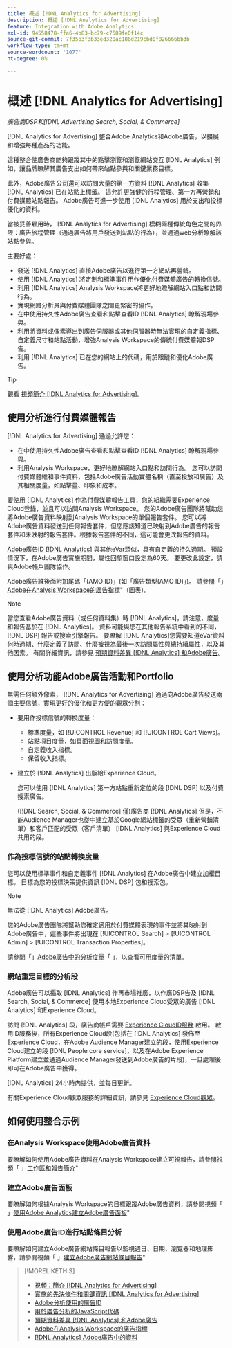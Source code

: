 ```yaml
---
title: 概述 [!DNL Analytics for Advertising]
description: 概述 [!DNL Analytics for Advertising]
feature: Integration with Adobe Analytics
exl-id: 94558478-ffa6-4b83-bc79-c7589fe0f14c
source-git-commit: 7f35b3f3b33ed320ac186d219cbd0f826666bb3b
workflow-type: tm+mt
source-wordcount: '1077'
ht-degree: 0%

---
```


# 概述 [!DNL Analytics for Advertising]

*廣告商DSP和[!DNL Advertising Search, Social, & Commerce]*

[!DNL Analytics for Advertising] 整合Adobe Analytics和Adobe廣告，以擴展和增強每種產品的功能。

這種整合使廣告商能夠跟蹤其中的點擊瀏覽和瀏覽網站交互 [!DNL Analytics] 例如，讓品牌瞭解其廣告支出如何帶來站點參與和關鍵業務目標。

此外，Adobe廣告公司還可以訪問大量的第一方資料 [!DNL Analytics] 收集 [!DNL Analytics] 已在站點上標籤。 這允許更強健的行程管理、第一方再營銷和付費媒體站點報告。 Adobe廣告可進一步使用 [!DNL Analytics] 用於支出和投標優化的資料。

當被妥善雇用時， [!DNL Analytics for Advertising] 模糊兩種傳統角色之間的界限：廣告旅程管理（通過廣告將用戶發送到站點的行為），並通過web分析瞭解該站點參與。

主要好處：

* 發送 [!DNL Analytics] 直接Adobe廣告以進行第一方網站再營銷。
* 使用 [!DNL Analytics] 將定制和標準事件用作優化付費媒體廣告的轉換信號。
* 利用 [!DNL Analytics] Analysis Workspace將更好地瞭解網站入口點和訪問行為。
* 實現網路分析員與付費媒體團隊之間更緊密的協作。
* 在中使用持久性Adobe廣告查看和點擊查看ID [!DNL Analytics] 瞭解現場參與。
* 利用將資料或像素導出到廣告伺服器或其他伺服器時無法實現的自定義指標、自定義尺寸和站點活動，增強Analysis Workspace的傳統付費媒體報DSP告。
* 利用 [!DNL Analytics] 已在您的網站上的代碼，用於跟蹤和優化Adobe廣告。

>[!TIP]
>
> 觀看 [視頻簡介 [!DNL Analytics for Advertising]](https://experienceleague.adobe.com/docs/advertising-learn/tutorials/analytics/intro-a4adc.html?lang=en#analytics)。

## 使用分析進行付費媒體報告

[!DNL Analytics for Advertising] 通過允許您：

* 在中使用持久性Adobe廣告查看和點擊查看ID [!DNL Analytics] 瞭解現場參與。
* 利用Analysis Workspace，更好地瞭解網站入口點和訪問行為。 您可以訪問付費媒體維和事件資料，包括Adobe廣告活動實體名稱（直至投放和廣告）及其相關度量，如點擊量、印象和成本。

要使用 [!DNL Analytics] 作為付費媒體報告工具，您的組織需要Experience Cloud登錄，並且可以訪問Analysis Workspace。 您的Adobe廣告團隊將幫助您將Adobe廣告資料映射到Analysis Workspace的單個報告套件。 您可以將Adobe廣告資料發送到任何報告套件，但您應該知道已映射到Adobe廣告的報告套件和未映射的報告套件。根據報告套件的不同，這可能會更改報告的資料。

[Adobe廣告ID [!DNL Analytics]](ids.md) 與其他eVar類似，具有自定義的持久過期。 預設情況下，在Adobe廣告實施期間，屬性回望窗口設定為60天。 要更改此設定，請與Adobe帳戶團隊協作。

Adobe廣告維後面附加尾碼「(AMO ID)」(如「廣告類型(AMO ID)」)。 請參閱「」[Adobe在Analysis Workspace的廣告指標](advertising-metrics-in-analytics.md)&quot;（圖表）。

>[!NOTE]
>
> 當您查看Adobe廣告資料（或任何資料集）時 [!DNL Analytics]，請注意，度量和報告基於在 [!DNL Analytics]。 資料可能與您在其他報告系統中看到的不同， [!DNL DSP] 報告或搜索引擎報告。 要瞭解 [!DNL Analytics]您需要知道eVar資料何時過期、什麼定義了訪問、什麼被視為最後一次訪問屬性與總持續屬性，以及其他因素。 有關詳細資訊，請參見 [預期資料差異 [!DNL Analytics] 和Adobe廣告](data-variances.md)。

## 使用分析功能Adobe廣告活動和Portfolio

無需任何額外像素， [!DNL Analytics for Advertising] 通過向Adobe廣告發送兩個主要信號，實現更好的優化和更方便的觀眾分割：

* 要用作投標信號的轉換度量：
   * 標準度量，如 [!UICONTROL Revenue] 和 [!UICONTROL Cart Views]。
   * 站點項目度量，如頁面視圖和訪問度量。
   * 自定義收入指標。
   * 保留收入指標。
* 建立於 [!DNL Analytics] 出版給Experience Cloud。

   您可以使用 [!DNL Analytics] 第一方站點重新定位的段 [!DNL DSP] 以及付費搜索廣告。

   ([!DNL Search, Social, & Commerce] 僅)廣告商 [!DNL Analytics] 但是，不能Audience Manager也從中建立基於Google網站標籤的受眾（重新營銷清單）和客戶匹配的受眾（客戶清單） [!DNL Analytics] 與Experience Cloud共用的段。

### 作為投標信號的站點轉換度量

您可以使用標準事件和自定義事件 [!DNL Analytics] 在Adobe廣告中建立加權目標。 目標為您的投標決策提供資訊 [!DNL DSP] 包和搜索包。

>[!NOTE]
>
> 無法從 [!DNL Analytics] Adobe廣告。

您的Adobe廣告團隊將幫助您確定適用於付費媒體表現的事件並將其映射到Adobe廣告中，這些事件將出現在 [!UICONTROL Search] > [!UICONTROL Admin] > [!UICONTROL Transaction Properties]。

請參閱「」[Adobe廣告中的分析度量](analytics-data-in-advertising.md)「 」，以查看可用度量的清單。

### 網站重定目標的分析段

Adobe廣告可以攝取 [!DNL Analytics] 作再市場推廣，以作廣DSP告及 [!DNL Search, Social, & Commerce] 使用本地Experience Cloud受眾的廣告 [!DNL Analytics] 和Experience Cloud。

訪問 [!DNL Analytics] 段，廣告商帳戶需要 [Experience CloudID服務](https://experienceleague.adobe.com/docs/id-service/using/home.html) 啟用。 啟用ID服務後，所有Experience Cloud段(包括在 [!DNL Analytics] 發佈至Experience Cloud，在Adobe Audience Manager建立的段，使用Experience Cloud建立的段 [!DNL People core service]，以及在Adobe Experience Platform建立並通過Audience Manager發送到Adobe廣告的片段)，一旦處理後即可在Adobe廣告中獲得。

[!DNL Analytics] 24小時內提供，並每日更新。

有關Experience Cloud觀眾服務的詳細資訊，請參見 [Experience Cloud觀眾](https://experienceleague.adobe.com/docs/core-services/interface/audiences/audience-library.html)。

## 如何使用整合示例

### 在Analysis Workspace使用Adobe廣告資料

要瞭解如何使用Adobe廣告資料在Analysis Workspace建立可視報告，請參閱視頻「 」[工作區和報告簡介](https://experienceleague.adobe.com/docs/advertising-learn/tutorials/analytics/analytics-analysis-workspace-a4adc.html)&quot;

### 建立Adobe廣告面板

要瞭解如何根據Analysis Workspace的目標跟蹤Adobe廣告資料，請參閱視頻「 」[使用Adobe Analytics建立Adobe廣告面板](https://experienceleague.adobe.com/docs/advertising-learn/tutorials/analytics/analytics-dashboards-a4adc.html)&quot;

### 使用Adobe廣告ID進行站點條目分析

要瞭解如何建立Adobe廣告網站條目報告以監視週日、日期、瀏覽器和地理影響，請參閱視頻「 」[建立Adobe廣告網站條目報告](https://experienceleague.adobe.com/docs/advertising-learn/tutorials/analytics/analytics-site-entry-a4adc.html)&quot;

>[!MORELIKETHIS]
>
>* [視頻：簡介 [!DNL Analytics for Advertising]](https://experienceleague.adobe.com/docs/advertising-learn/tutorials/analytics/intro-a4adc.html)
>* [實施的先決條件和關鍵資訊 [!DNL Analytics for Advertising]](prerequisites.md)
>* [Adobe分析使用的廣告ID](ids.md)
>* [用於廣告分析的JavaScript代碼](/help/integrations/analytics/javascript.md)
>* [預期資料差異 [!DNL Analytics] 和Adobe廣告](data-variances.md)
>* [Adobe在Analysis Workspace的廣告指標](/help/integrations/analytics/advertising-metrics-in-analytics.md)
>* [[!DNL Analytics] Adobe廣告中的資料](/help/integrations/analytics/analytics-data-in-advertising.md)

